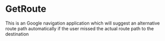 # GetRoute
This is an Google navigation application which will suggest an alternative route path automatically if the user missed the actual route path to the destination
